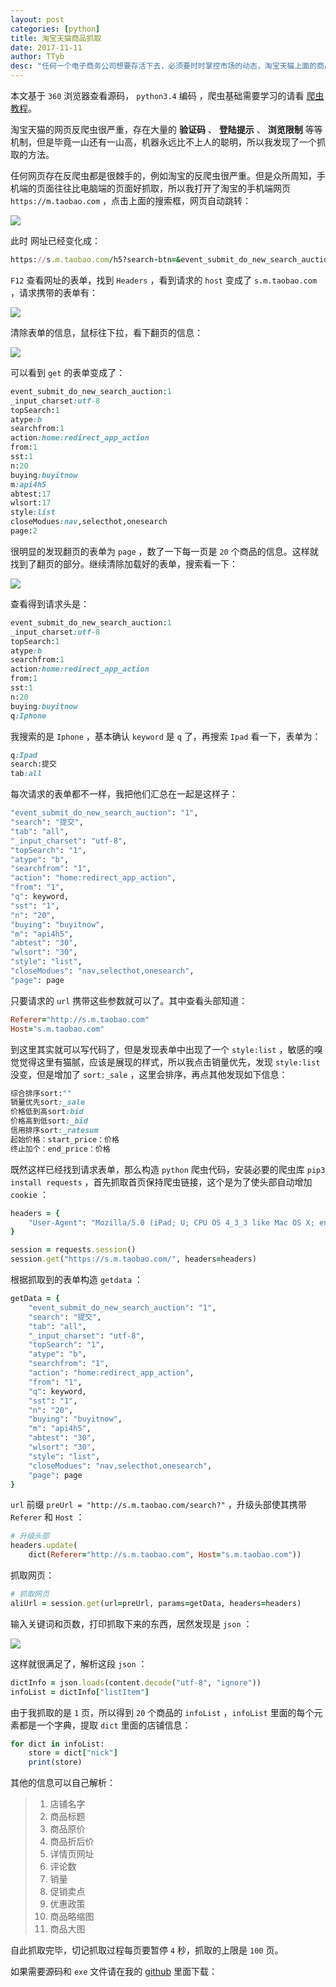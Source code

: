```yaml
---
layout: post
categories: [python]
title: 淘宝天猫商品抓取
date: 2017-11-11
author: TTyb
desc: "任何一个电子商务公司想要存活下去，必须要时时掌控市场的动态，淘宝天猫上面的商品数据刚好能满足这样子的需求，所以写下这篇抓取教程"
---
```


本文基于 `360` 浏览器查看源码， `python3.4` 编码 ，爬虫基础需要学习的请看 [爬虫教程](http://www.tybai.com/crawlerfirst/_%E7%88%AC%E8%99%AB%E6%95%99%E7%A8%8B.html)。

淘宝天猫的网页反爬虫很严重，存在大量的 **验证码** 、 **登陆提示** 、 **浏览限制** 等等机制，但是毕竟一山还有一山高，机器永远比不上人的聪明，所以我发现了一个抓取的方法。

任何网页存在反爬虫都是很棘手的，例如淘宝的反爬虫很严重。但是众所周知，手机端的页面往往比电脑端的页面好抓取，所以我打开了淘宝的手机端网页 `https://m.taobao.com` ，点击上面的搜索框，网页自动跳转：

<p style="text-align:center"><img src="/static/postimage/python/tbtmgoods/20171111142723.jpg" class="img-responsive" style="display: block; margin-right: auto; margin-left: auto;"></p>

此时 网址已经变化成：

~~~ruby
https://s.m.taobao.com/h5?search-btn=&event_submit_do_new_search_auction=1&_input_charset=utf-8&topSearch=1&atype=b&searchfrom=1&action=home%3Aredirect_app_action&from=1
~~~

`F12` 查看网址的表单，找到 `Headers` ，看到请求的 `host` 变成了 `s.m.taobao.com` ，请求携带的表单有：

<p style="text-align:center"><img src="/static/postimage/python/tbtmgoods/20171111143208.jpg" class="img-responsive" style="display: block; margin-right: auto; margin-left: auto;"></p>

清除表单的信息，鼠标往下拉，看下翻页的信息：

<p style="text-align:center"><img src="/static/postimage/python/tbtmgoods/20171111143400.jpg" class="img-responsive" style="display: block; margin-right: auto; margin-left: auto;"></p>

可以看到 `get` 的表单变成了：

~~~ruby
event_submit_do_new_search_auction:1
_input_charset:utf-8
topSearch:1
atype:b
searchfrom:1
action:home:redirect_app_action
from:1
sst:1
n:20
buying:buyitnow
m:api4h5
abtest:17
wlsort:17
style:list
closeModues:nav,selecthot,onesearch
page:2
~~~

很明显的发现翻页的表单为 `page` ，数了一下每一页是 `20` 个商品的信息。这样就找到了翻页的部分。继续清除加载好的表单，搜索看一下：

<p style="text-align:center"><img src="/static/postimage/python/tbtmgoods/20171111143809.jpg" class="img-responsive" style="display: block; margin-right: auto; margin-left: auto;"></p>

查看得到请求头是：

~~~ruby
event_submit_do_new_search_auction:1
_input_charset:utf-8
topSearch:1
atype:b
searchfrom:1
action:home:redirect_app_action
from:1
sst:1
n:20
buying:buyitnow
q:Iphone
~~~

我搜索的是 `Iphone` ，基本确认 `keyword` 是 `q` 了，再搜索 `Ipad` 看一下，表单为：

~~~ruby
q:Ipad
search:提交
tab:all
~~~

每次请求的表单都不一样，我把他们汇总在一起是这样子：

~~~ruby
"event_submit_do_new_search_auction": "1",
"search": "提交",
"tab": "all",
"_input_charset": "utf-8",
"topSearch": "1",
"atype": "b",
"searchfrom": "1",
"action": "home:redirect_app_action",
"from": "1",
"q": keyword,
"sst": "1",
"n": "20",
"buying": "buyitnow",
"m": "api4h5",
"abtest": "30",
"wlsort": "30",
"style": "list",
"closeModues": "nav,selecthot,onesearch",
"page": page
~~~

只要请求的 `url` 携带这些参数就可以了。其中查看头部知道：

~~~ruby
Referer="http://s.m.taobao.com"
Host="s.m.taobao.com"
~~~

到这里其实就可以写代码了，但是发现表单中出现了一个 `style:list` ，敏感的嗅觉觉得这里有猫腻，应该是展现的样式，所以我点击销量优先，发现 `style:list` 没变，但是增加了 `sort:_sale` ，这里会排序，再点其他发现如下信息：

~~~ruby
综合排序sort:""
销量优先sort:_sale
价格低到高sort:bid
价格高到低sort:_bid
信用排序sort:_ratesum
起始价格：start_price：价格
终止加个：end_price：价格
~~~

既然这样已经找到请求表单，那么构造 `python` 爬虫代码，安装必要的爬虫库 `pip3 install requests` ，首先抓取首页保持爬虫链接，这个是为了使头部自动增加 `cookie` ：

~~~ruby
headers = {
    "User-Agent": "Mozilla/5.0 (iPad; U; CPU OS 4_3_3 like Mac OS X; en-us) AppleWebKit/533.17.9 (KHTML, like Gecko) Version/5.0.2 Mobile/8J2 Safari/6533.18.5"
}

session = requests.session()
session.get("https://s.m.taobao.com/", headers=headers)
~~~

根据抓取到的表单构造 `getdata` ：

~~~ruby
getData = {
	"event_submit_do_new_search_auction": "1",
	"search": "提交",
	"tab": "all",
	"_input_charset": "utf-8",
	"topSearch": "1",
	"atype": "b",
	"searchfrom": "1",
	"action": "home:redirect_app_action",
	"from": "1",
	"q": keyword,
	"sst": "1",
	"n": "20",
	"buying": "buyitnow",
	"m": "api4h5",
	"abtest": "30",
	"wlsort": "30",
	"style": "list",
	"closeModues": "nav,selecthot,onesearch",
	"page": page
}
~~~

`url` 前缀 `preUrl = "http://s.m.taobao.com/search?"` ，升级头部使其携带 `Referer` 和 `Host` ：

~~~ruby
# 升级头部
headers.update(
	dict(Referer="http://s.m.taobao.com", Host="s.m.taobao.com"))
~~~

抓取网页：

~~~ruby
# 抓取网页
aliUrl = session.get(url=preUrl, params=getData, headers=headers)
~~~

输入关键词和页数，打印抓取下来的东西，居然发现是 `json` ：

<p style="text-align:center"><img src="/static/postimage/python/tbtmgoods/20171111150042.jpg" class="img-responsive" style="display: block; margin-right: auto; margin-left: auto;"></p>

这样就很满足了，解析这段 `json` ：

~~~ruby
dictInfo = json.loads(content.decode("utf-8", "ignore"))
infoList = dictInfo["listItem"]
~~~

由于我抓取的是 `1` 页，所以得到 `20` 个商品的 `infoList` ，`infoList` 里面的每个元素都是一个字典，提取 `dict` 里面的店铺信息：

~~~ruby
for dict in infoList:
	store = dict["nick"]
	print(store)
~~~

其他的信息可以自己解析：

> 1. 店铺名字
> 2. 商品标题
> 3. 商品原价
> 4. 商品折后价
> 5. 详情页网址
> 6. 评论数
> 7. 销量
> 8. 促销卖点
> 9. 优惠政策
> 10. 商品略缩图
> 11. 商品大图

自此抓取完毕，切记抓取过程每页要暂停 `4` 秒，抓取的上限是 `100` 页。

如果需要源码和 `exe` 文件请在我的 [github](https://github.com/TTyb/tbtmGoods) 里面下载：

